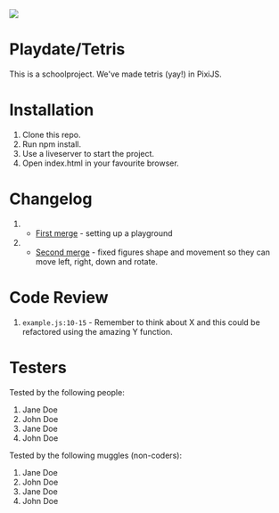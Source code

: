 <img src="https://media.giphy.com/media/26uf1VGKiJqZjItXi/giphy.gif">

# Playdate/Tetris

This is a schoolproject. We've made tetris (yay!) in PixiJS.

# Installation

1. Clone this repo.
2. Run npm install.
3. Use a liveserver to start the project.
4. Open index.html in your favourite browser.

# Changelog

1.  -   <a href="https://github.com/s0wie/playdate/pull/1">First merge</a> - setting up a playground
2.  -   <a href="https://github.com/s0wie/playdate/pull/2">Second merge</a> - fixed figures shape and movement so they can move left, right, down and rotate.

# Code Review

1. `example.js:10-15` - Remember to think about X and this could be refactored using the amazing Y function.

# Testers

Tested by the following people:

1. Jane Doe
2. John Doe
3. Jane Doe
4. John Doe

Tested by the following muggles (non-coders):

1. Jane Doe
2. John Doe
3. Jane Doe
4. John Doe

